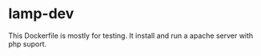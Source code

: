 lamp-dev
=========

This Dockerfile is mostly for testing. It install and run a apache server with php suport.
